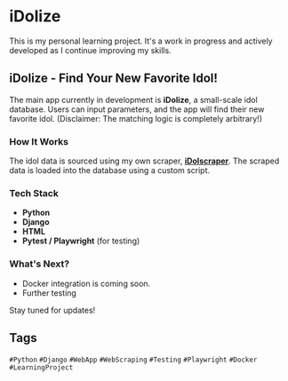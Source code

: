 # iDolize

This is my personal learning project. It's a work in progress and actively developed as I continue improving my skills.

## iDolize - Find Your New Favorite Idol!

The main app currently in development is **iDolize**, a small-scale idol database. Users can input parameters, and the app will find their new favorite idol. (Disclaimer: The matching logic is completely arbitrary!)

### **How It Works**
The idol data is sourced using my own scraper, **[iDolscraper](https://github.com/dgkraus/iDolscraper)**. The scraped data is loaded into the database using a custom script.

### **Tech Stack**
- **Python**
- **Django**
- **HTML**
- **Pytest / Playwright** (for testing)

### **What's Next?**
- Docker integration is coming soon.
- Further testing

Stay tuned for updates!

## Tags

`#Python` `#Django` `#WebApp` `#WebScraping` `#Testing` `#Playwright` `#Docker` `#LearningProject`

